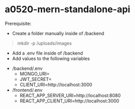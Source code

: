 # a0520-mern-standalone-api

Prerequisite:
* Create a folder manually inside of /backend
> mkdir -p /uploads/images
* Add a .env file inside of /backend
* Add values to the following variables
- /backend/.env
  * MONGO_URI=
  * JWT_SECRET=
  * CLIENT_URI=http://localhost:3000
- /frontend/.env
  * REACT_APP_SERVER_URI=http://localhost:8080
  * REACT_APP_CLIENT_URI=http://localhost:3000
